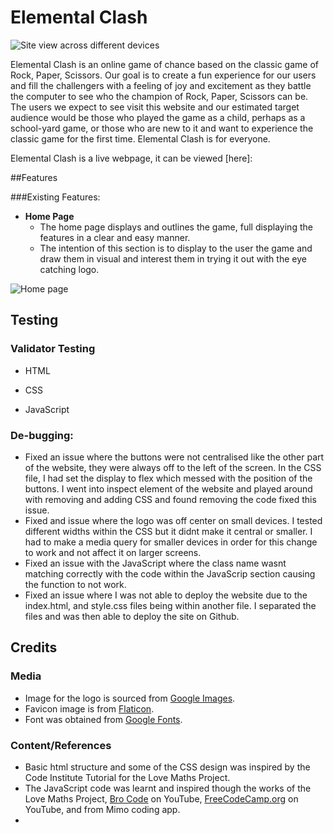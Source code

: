 # Elemental Clash

![Site view across different devices](/assets/images/)

Elemental Clash is an online game of chance based on the classic game of Rock, Paper, Scissors. Our goal is to create a fun experience for our users and fill the challengers with a feeling of joy and excitement as they battle the computer to see who the champion of Rock, Paper, Scissors can be. The users we expect to see visit this website and our estimated target audience would be those who played the game as a child, perhaps as a school-yard game, or those who are new to it and want to experience the classic game for the first time. Elemental Clash is for everyone.

Elemental Clash is a live webpage, it can be viewed [here]: 

##Features

###Existing Features:

- __Home Page__
    - The home page displays and outlines the game, full displaying the features in a clear and easy manner.
    - The intention of this section is to display to the user the game and draw them in visual and interest them in trying it out with the eye catching logo.

![Home page](/assets/images/)

## Testing

### Validator Testing
- HTML

- CSS

- JavaScript

### De-bugging:
- Fixed an issue where the buttons were not centralised like the other part of the website, they were always off to the left of the screen. In the CSS file, I had set the display to flex which messed with the position of the buttons. I went into inspect element of the website and played around with removing and adding CSS and found removing the code fixed this issue.
- Fixed and issue where the logo was off center on small devices. I tested different widths within the CSS but it didnt make it central or smaller. I had to make a media query for smaller devices in order for this change to work and not affect it on larger screens.
- Fixed an issue with the JavaScript where the class name wasnt matching correctly with the code within the JavaScrip section causing the function to not work.
- Fixed an issue where I was not able to deploy the website due to the index.html, and style.css files being within another file. I separated the files and was then able to deploy the site on Github.

## Credits

### Media
- Image for the logo is sourced from [Google Images](https://www.google.com/search?q=rock+paper+scissors+free+image&tbm=isch&chips=q:rock+paper+scissors+free+image,online_chips:scissors+clipart:Vsuyf0zAz68%3D&rlz=1C1ASUM_enGB757GB757&hl=en&sa=X&ved=2ahUKEwjfjtn0g5GCAxUtmicCHQJCBSkQ4lYoA3oECAEQOw&biw=1903&bih=914).
- Favicon image is from [Flaticon](https://www.flaticon.com/free-icon/rock-paper-scissors_6851302).
- Font was obtained from [Google Fonts](https://fonts.google.com/specimen/Metal+Mania).

### Content/References
- Basic html structure and some of the CSS design was inspired by the Code Institute Tutorial for the Love Maths Project.
- The JavaScript code was learnt and inspired though the works of the Love Maths Project, [Bro Code](https://www.youtube.com/watch?v=n1_vHArDBRA) on YouTube, [FreeCodeCamp.org](https://www.youtube.com/watch?v=jaVNP3nIAv0) on YouTube, and from Mimo coding app.
- 


